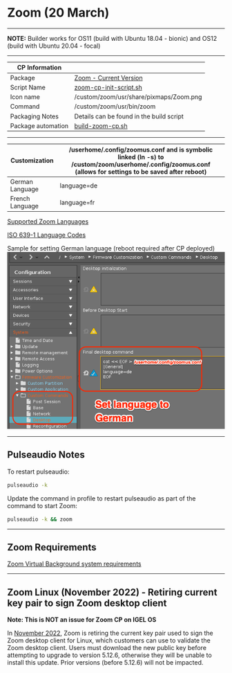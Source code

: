 # Zoom (20 March)

-----

**NOTE:** Builder works for OS11 (build with Ubuntu 18.04 - bionic) and OS12 (build with Ubuntu 20.04 - focal)

-----

|  CP Information |            |
|-----------------|------------|
| Package | [Zoom - Current Version](https://support.zoom.us/hc/en-us/articles/205759689-New-Updates-for-Linux) |
| Script Name | [zoom-cp-init-script.sh](build/zoom-cp-init-script.sh) |
| Icon name | /custom/zoom/usr/share/pixmaps/Zoom.png |
| Command | /custom/zoom/usr/bin/zoom |
| Packaging Notes | Details can be found in the build script |
| Package automation | [build-zoom-cp.sh](build/build-zoom-cp.sh) |

-----

|  Customization | /userhome/.config/zoomus.conf and is symbolic linked (ln -s) to /custom/zoom/userhome/.config/zoomus.conf (allows for settings to be saved after reboot)|
|----------------|------------------------------|
| German Language | language=de |
| French Language | language=fr |

[Supported Zoom Languages](https://support.zoom.us/hc/en-us/articles/209982306-Change-your-language-on-Zoom)

[ISO 639-1 Language Codes](https://www.loc.gov/standards/iso639-2/php/code_list.php)

Sample for setting German language (reboot required after CP deployed)
![zoomus.conf language German](build/zoom-zoomus.conf-lang-german.png)

--------

## Pulseaudio Notes

To restart pulseaudio:

```bash
pulseaudio -k
   ```

Update the command in profile to restart pulseaudio as part of the command to start Zoom:

```bash
pulseaudio -k && zoom
   ```

--------

## Zoom Requirements

[Zoom Virtual Background system requirements](https://support.zoom.us/hc/en-us/articles/360043484511)

--------

## Zoom Linux (November 2022) - Retiring current key pair to sign Zoom desktop client

**Note: This is NOT an issue for Zoom CP on IGEL OS**

In [November 2022](https://support.zoom.us/hc/en-us/articles/9836712961165-Downloading-the-public-key-for-Linux), Zoom is retiring the current key pair used to sign the Zoom desktop client for Linux, which customers can use to validate the Zoom desktop client. Users must download the new public key before attempting to upgrade to version 5.12.6, otherwise they will be unable to install this update. Prior versions (before 5.12.6) will not be impacted.

